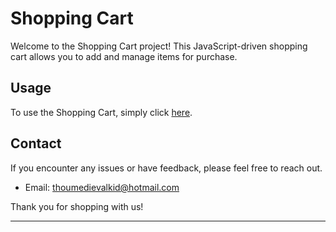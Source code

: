 # Shopping Cart

Welcome to the Shopping Cart project! This JavaScript-driven shopping cart allows you to add and manage items for purchase.

## Usage

To use the Shopping Cart, simply click [here](https://higahamodi.github.io/Portfolio-project/jsprojects/shopingCart/index.html).

## Contact

If you encounter any issues or have feedback, please feel free to reach out.

- Email: thoumedievalkid@hotmail.com

Thank you for shopping with us!

--- 
